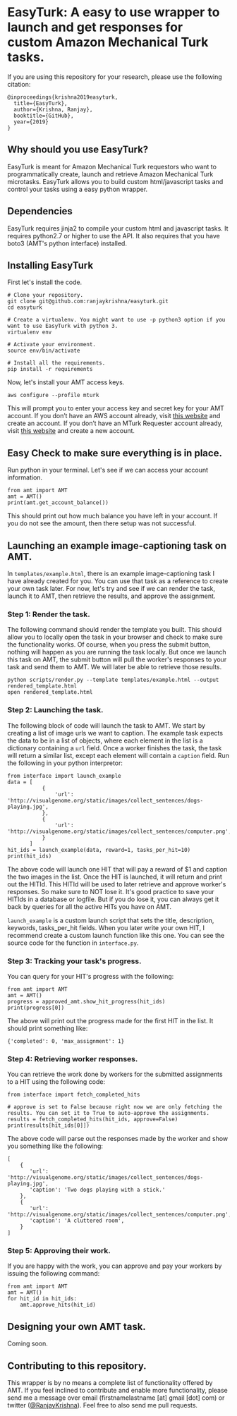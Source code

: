 # EasyTurk: A easy to use wrapper to launch and get responses for custom Amazon Mechanical Turk tasks.

If you are using this repository for your research, please use the following citation:

```
@inproceedings{krishna2019easyturk,
  title={EasyTurk},
  author={Krishna, Ranjay},
  booktitle={GitHub},
  year={2019}
}
```

## Why should you use EasyTurk?

EasyTurk is meant for Amazon Mechanical Turk requestors who want to programmatically create, launch and retrieve Amazon Mechanical Turk microtasks. EasyTurk allows you to build custom html/javascript tasks and control your tasks using a easy python wrapper.


## Dependencies

EasyTurk requires jinja2 to compile your custom html and javascript tasks. It requires python2.7 or higher to use the API. It also requires that you have boto3 (AMT's python interface) installed.


## Installing EasyTurk

First let's install the code.
```
# Clone your repository.
git clone git@github.com:ranjaykrishna/easyturk.git
cd easyturk

# Create a virtualenv. You might want to use -p python3 option if you want to use EasyTurk with python 3. 
virtualenv env

# Activate your environment.
source env/bin/activate

# Install all the requirements.
pip install -r requirements
```


Now, let's install your AMT access keys.
```
aws configure --profile mturk
```

This will prompt you to enter your access key and secret key for your AMT account.
If you don’t have an AWS account already, visit [this website](https://aws.amazon.com) and create an account.
If you don’t have an MTurk Requester account already, visit [this website](https://requester.mturk.com) and create a new account.


## Easy Check to make sure everything is in place.

Run python in your terminal. Let's see if we can access your account information.
```
from amt import AMT
amt = AMT()
print(amt.get_account_balance())
```

This should print out how much balance you have left in your account. If you do not see the amount, then there setup was not successful.


## Launching an example image-captioning task on AMT.

In `templates/example.html`, there is an example image-captioning task I have already created for you. You can use that task as a reference to create your own task later. For now, let's try and see if we can render the task, launch it to AMT, then retrieve the results, and approve the assignment.

### Step 1: Render the task.
The following command should render the template you built. This should allow you to locally open the task in your browser and check to make sure the functionality works. Of course, when you press the submit button, nothing will happen as you are running the task locally. But once we launch this task on AMT, the submit button will pull the worker's responses to your task and send them to AMT. We will later be able to retrieve those results.
```
python scripts/render.py --template templates/example.html --output rendered_template.html
open rendered_template.html
```

### Step 2: Launching the task.
The following block of code will launch the task to AMT. We start by creating a list of image urls we want to caption. The example task expects the data to be in a list of objects, where each element in the list is a dictionary containing a `url` field. Once a worker finishes the task, the task will return a similar list, except each element will contain a `caption` field. Run the following in your python interpretor:
```
from interface import launch_example
data = [
           {
               'url': 'http://visualgenome.org/static/images/collect_sentences/dogs-playing.jpg',
           },
           {
               'url': 'http://visualgenome.org/static/images/collect_sentences/computer.png',
           }
       ]
hit_ids = launch_example(data, reward=1, tasks_per_hit=10)
print(hit_ids)
```
The above code will launch one HIT that will pay a reward of $1 and caption the two images in the list. Once the HIT is launched, it will return and print out the HITId. This HITId will be used to later retrieve and approve worker's responses. So make sure to NOT lose it. It's good practice to save your HITIds in a database or logfile. But if you do lose it, you can always get it back by queries for all the active HITs you have on AMT.

`launch_example` is a custom launch script that sets the title, description, keywords, tasks_per_hit fields. When you later write your own HIT, I recommend create a custom launch function like this one. You can see the source code for the function in `interface.py`.


### Step 3: Tracking your task's progress.
You can query for your HIT's progress with the following:
```
from amt import AMT
amt = AMT()
progress = approved_amt.show_hit_progress(hit_ids)
print(progress[0])
```
The above will print out the progress made for the first HIT in the list. It should print something like:
```
{'completed': 0, 'max_assignment': 1}
```


### Step 4: Retrieving worker responses.
You can retrieve the work done by workers for the submitted assignments to a HIT using the following code:
```
from interface import fetch_completed_hits

# approve is set to False because right now we are only fetching the results. You can set it to True to auto-approve the assignments.
results = fetch_completed_hits(hit_ids, approve=False)
print(results[hit_ids[0]])
```
The above code will parse out the responses made by the worker and show you something like the following:
```
[
    {
       'url': 'http://visualgenome.org/static/images/collect_sentences/dogs-playing.jpg',
       'caption': 'Two dogs playing with a stick.'
    },
    {
       'url': 'http://visualgenome.org/static/images/collect_sentences/computer.png',
       'caption': 'A cluttered room',
    }
]
```

### Step 5: Approving their work.
If you are happy with the work, you can approve and pay your workers by issuing the following command:
```
from amt import AMT
amt = AMT()
for hit_id in hit_ids:
    amt.approve_hits(hit_id)
```

## Designing your own AMT task.

Coming soon.


## Contributing to this repository.

This wrapper is by no means a complete list of functionality offered by AMT. If you feel inclined to contribute and enable more functionality, please send me a message over email (firstnamelastname [at] gmail [dot] com) or twitter ([@RanjayKrishna](https://twitter.com/RanjayKrishna)). Feel free to also send me pull requests.

